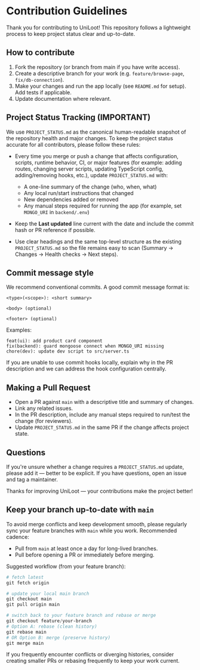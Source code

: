 # Contribution Guidelines

Thank you for contributing to UniLoot! This repository follows a lightweight process to keep project status clear and up-to-date.

## How to contribute

1. Fork the repository (or branch from main if you have write access).
2. Create a descriptive branch for your work (e.g. `feature/browse-page`, `fix/db-connection`).
3. Make your changes and run the app locally (see `README.md` for setup). Add tests if applicable.
4. Update documentation where relevant.

## Project Status Tracking (IMPORTANT)

We use `PROJECT_STATUS.md` as the canonical human-readable snapshot of the repository health and major changes. To keep the project status accurate for all contributors, please follow these rules:

- Every time you merge or push a change that affects configuration, scripts, runtime behavior, CI, or major features (for example: adding routes, changing server scripts, updating TypeScript config, adding/removing hooks, etc.), update `PROJECT_STATUS.md` with:
  - A one-line summary of the change (who, when, what)
  - Any local run/start instructions that changed
  - New dependencies added or removed
  - Any manual steps required for running the app (for example, set `MONGO_URI` in `backend/.env`)

- Keep the **Last updated** line current with the date and include the commit hash or PR reference if possible.

- Use clear headings and the same top-level structure as the existing `PROJECT_STATUS.md` so the file remains easy to scan (Summary → Changes → Health checks → Next steps).

## Commit message style

We recommend conventional commits. A good commit message format is:

```
<type>(<scope>): <short summary>

<body> (optional)

<footer> (optional)
```

Examples:
```
feat(ui): add product card component
fix(backend): guard mongoose connect when MONGO_URI missing
chore(dev): update dev script to src/server.ts
```

If you are unable to use commit hooks locally, explain why in the PR description and we can address the hook configuration centrally.

## Making a Pull Request

- Open a PR against `main` with a descriptive title and summary of changes.
- Link any related issues.
- In the PR description, include any manual steps required to run/test the change (for reviewers).
- Update `PROJECT_STATUS.md` in the same PR if the change affects project state.

## Questions

If you're unsure whether a change requires a `PROJECT_STATUS.md` update, please add it — better to be explicit. If you have questions, open an issue and tag a maintainer.

Thanks for improving UniLoot — your contributions make the project better!

## Keep your branch up-to-date with `main`

To avoid merge conflicts and keep development smooth, please regularly sync your feature branches with `main` while you work. Recommended cadence:

- Pull from `main` at least once a day for long-lived branches.
- Pull before opening a PR or immediately before merging.

Suggested workflow (from your feature branch):

```powershell
# fetch latest
git fetch origin

# update your local main branch
git checkout main
git pull origin main

# switch back to your feature branch and rebase or merge
git checkout feature/your-branch
# Option A: rebase (clean history)
git rebase main
# OR Option B: merge (preserve history)
git merge main
```

If you frequently encounter conflicts or diverging histories, consider creating smaller PRs or rebasing frequently to keep your work current.
